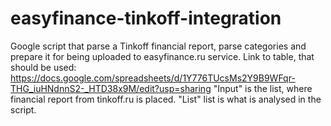 # easyfinance-tinkoff-integration
Google script that parse a Tinkoff financial report, parse categories and prepare it for being uploaded to easyfinance.ru service.
Link to table, that should be used: https://docs.google.com/spreadsheets/d/1Y776TUcsMs2Y9B9WFqr-THG_iuHNdnnS2-_HTD38x9M/edit?usp=sharing
"Input" is the list, where financial report from tinkoff.ru is placed. "List" list is what is analysed in the script.
